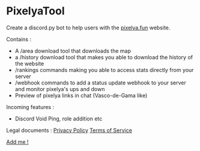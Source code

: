 # PixelyaTool
Create a discord.py bot to help users with the [pixelya.fun](https://www.pixelya.fun) website.

Contains : 
- A /area download tool that downloads the map
- a /history download tool that makes you able to download the history of the website
- /rankings commands making you able to access stats directly from your server
- /webhook commands to add a status update webhook to your server and monitor pixelya's ups and down
- Preview of pixelya links in chat (Vasco-de-Gama like)


Incoming features :
- Discord Void Ping, role addition etc

Legal documents :
[Privacy Policy](https://daeltam.github.io/PixelyaTool/Privacy-Policy)
[Terms of Service](https://daeltam.github.io/PixelyaTool/terms-of-service)

[Add me !](https://discord.com/oauth2/authorize?client_id=1253684567525691483&permissions=18136372210768&integration_type=0&scope=bot)